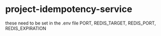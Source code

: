 # project-idempotency-service

these need to be set in the .env file
PORT, REDIS_TARGET, REDIS_PORT, REDIS_EXPIRATION